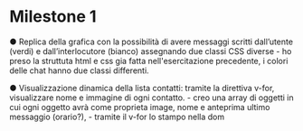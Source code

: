 # Milestone 1
● Replica della grafica con la possibilità di avere messaggi scritti dall’utente (verdi) e
dall’interlocutore (bianco) assegnando due classi CSS diverse
    - ho preso la struttuta html e css gia fatta nell'esercitazione precedente, i colori delle chat hanno due classi differenti. 

● Visualizzazione dinamica della lista contatti: tramite la direttiva v-for, visualizzare
nome e immagine di ogni contatto.
    - creo una array di oggetti in cui ogni oggetto avrà come proprieta image, nome e anteprima ultimo messaggio (orario?),
    - tramite il v-for lo stampo nella dom 
